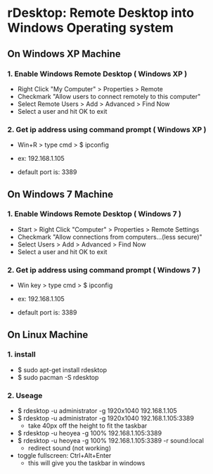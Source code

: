 # rDesktop: Remote Desktop into Windows Operating system

## On Windows XP Machine

### 1. Enable Windows Remote Desktop ( Windows XP )
- Right Click "My Computer" > Properties > Remote
- Checkmark "Allow users to connect remotely to this computer"
- Select Remote Users > Add > Advanced > Find Now
- Select a user and hit OK to exit

### 2. Get ip address using command prompt ( Windows XP )
- Win+R > type cmd > $ ipconfig

- ex: 192.168.1.105
- default port is: 3389


## On Windows 7 Machine

### 1. Enable Windows Remote Desktop ( Windows 7 )
- Start > Right Click "Computer" > Properties > Remote Settings
- Checkmark "Allow connections from computers...(less secure)"
- Select Users > Add > Advanced > Find Now
- Select a user and hit OK to exit

### 2. Get ip address using command prompt ( Windows 7 )
- Win key > type cmd > $ ipconfig

- ex: 192.168.1.105
- default port is: 3389

## On Linux Machine

### 1. install
- $ sudo apt-get install rdesktop
- $ sudo pacman -S rdesktop

### 2. Useage
- $ rdesktop -u administrator -g 1920x1040 192.168.1.105
- $ rdesktop -u administrator -g 1920x1040 192.168.1.105:3389
	+ take 40px off the height to fit the taskbar
- $ rdesktop -u heoyea -g 100% 192.168.1.105:3389
- $ rdesktop -u heoyea -g 100% 192.168.1.105:3389 -r sound:local
	+ redirect sound (not working)
- toggle fullscreen: Ctrl+Alt+Enter
	+ this will give you the taskbar in windows
